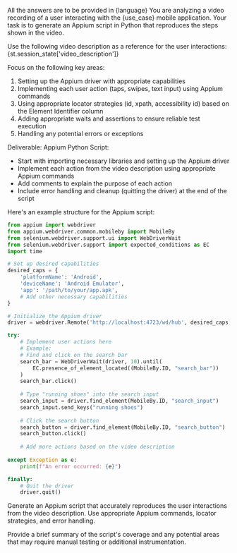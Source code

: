 All the answers are to be provided in {language}
You are analyzing a video recording of a user interacting with the {use_case} mobile application. Your task is to generate an Appium script in Python that reproduces the steps shown in the video.

Use the following video description as a reference for the user interactions:
{st.session_state['video_description']}

Focus on the following key areas:
1. Setting up the Appium driver with appropriate capabilities
2. Implementing each user action (taps, swipes, text input) using Appium commands
3. Using appropriate locator strategies (id, xpath, accessibility id) based on the Element Identifier column
4. Adding appropriate waits and assertions to ensure reliable test execution
5. Handling any potential errors or exceptions

Deliverable:
Appium Python Script:
- Start with importing necessary libraries and setting up the Appium driver
- Implement each action from the video description using appropriate Appium commands
- Add comments to explain the purpose of each action
- Include error handling and cleanup (quitting the driver) at the end of the script

Here's an example structure for the Appium script:

```python
from appium import webdriver
from appium.webdriver.common.mobileby import MobileBy
from selenium.webdriver.support.ui import WebDriverWait
from selenium.webdriver.support import expected_conditions as EC
import time

# Set up desired capabilities
desired_caps = {
    'platformName': 'Android',
    'deviceName': 'Android Emulator',
    'app': '/path/to/your/app.apk',
    # Add other necessary capabilities
}

# Initialize the Appium driver
driver = webdriver.Remote('http://localhost:4723/wd/hub', desired_caps)

try:
    # Implement user actions here
    # Example:
    # Find and click on the search bar
    search_bar = WebDriverWait(driver, 10).until(
        EC.presence_of_element_located((MobileBy.ID, "search_bar"))
    )
    search_bar.click()
    
    # Type "running shoes" into the search input
    search_input = driver.find_element(MobileBy.ID, "search_input")
    search_input.send_keys("running shoes")
    
    # Click the search button
    search_button = driver.find_element(MobileBy.ID, "search_button")
    search_button.click()
    
    # Add more actions based on the video description
    
except Exception as e:
    print(f"An error occurred: {e}")

finally:
    # Quit the driver
    driver.quit()
```

Generate an Appium script that accurately reproduces the user interactions from the video description. Use appropriate Appium commands, locator strategies, and error handling.

Provide a brief summary of the script's coverage and any potential areas that may require manual testing or additional instrumentation.
